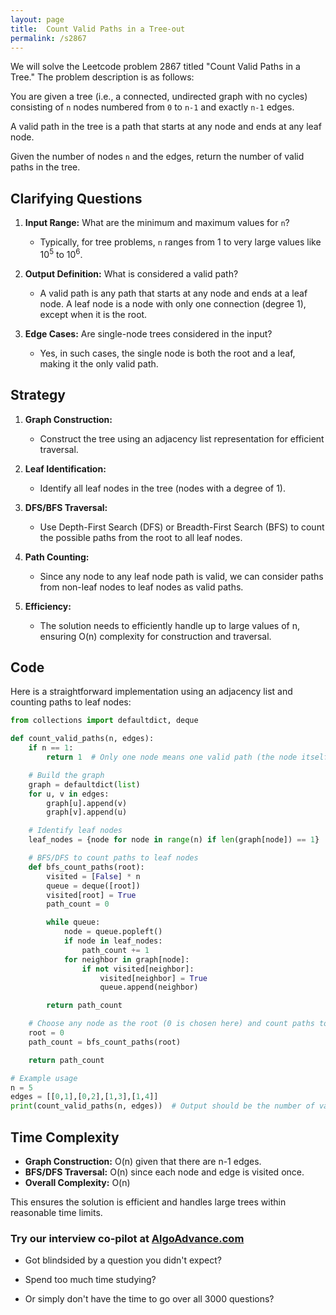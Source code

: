 ```yaml
---
layout: page
title:  Count Valid Paths in a Tree-out
permalink: /s2867
---
```

We will solve the Leetcode problem 2867 titled "Count Valid Paths in a Tree." The problem description is as follows:

You are given a tree (i.e., a connected, undirected graph with no cycles) consisting of `n` nodes numbered from `0` to `n-1` and exactly `n-1` edges.

A valid path in the tree is a path that starts at any node and ends at any leaf node.

Given the number of nodes `n` and the edges, return the number of valid paths in the tree.

## Clarifying Questions
1. **Input Range:** What are the minimum and maximum values for `n`?
   - Typically, for tree problems, `n` ranges from 1 to very large values like $10^5$ to $10^6$.

2. **Output Definition:** What is considered a valid path?
   - A valid path is any path that starts at any node and ends at a leaf node. A leaf node is a node with only one connection (degree 1), except when it is the root.

3. **Edge Cases:** Are single-node trees considered in the input?
   - Yes, in such cases, the single node is both the root and a leaf, making it the only valid path.

## Strategy
1. **Graph Construction:**
   - Construct the tree using an adjacency list representation for efficient traversal.

2. **Leaf Identification:**
   - Identify all leaf nodes in the tree (nodes with a degree of 1).

3. **DFS/BFS Traversal:**
   - Use Depth-First Search (DFS) or Breadth-First Search (BFS) to count the possible paths from the root to all leaf nodes.

4. **Path Counting:**
   - Since any node to any leaf node path is valid, we can consider paths from non-leaf nodes to leaf nodes as valid paths.

5. **Efficiency:**
   - The solution needs to efficiently handle up to large values of n, ensuring O(n) complexity for construction and traversal.

## Code

Here is a straightforward implementation using an adjacency list and counting paths to leaf nodes:

```python
from collections import defaultdict, deque

def count_valid_paths(n, edges):
    if n == 1:
        return 1  # Only one node means one valid path (the node itself)

    # Build the graph
    graph = defaultdict(list)
    for u, v in edges:
        graph[u].append(v)
        graph[v].append(u)

    # Identify leaf nodes
    leaf_nodes = {node for node in range(n) if len(graph[node]) == 1}

    # BFS/DFS to count paths to leaf nodes
    def bfs_count_paths(root):
        visited = [False] * n
        queue = deque([root])
        visited[root] = True
        path_count = 0

        while queue:
            node = queue.popleft()
            if node in leaf_nodes:
                path_count += 1
            for neighbor in graph[node]:
                if not visited[neighbor]:
                    visited[neighbor] = True
                    queue.append(neighbor)

        return path_count

    # Choose any node as the root (0 is chosen here) and count paths to leaves
    root = 0
    path_count = bfs_count_paths(root)

    return path_count

# Example usage
n = 5
edges = [[0,1],[0,2],[1,3],[1,4]]
print(count_valid_paths(n, edges))  # Output should be the number of valid paths
```

## Time Complexity
- **Graph Construction:** O(n) given that there are n-1 edges.
- **BFS/DFS Traversal:** O(n) since each node and edge is visited once.
- **Overall Complexity:** O(n)

This ensures the solution is efficient and handles large trees within reasonable time limits.


### Try our interview co-pilot at [AlgoAdvance.com](https://algoAdvance.com)

- Got blindsided by a question you didn't expect?

- Spend too much time studying?

- Or simply don't have the time to go over all 3000 questions?

